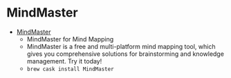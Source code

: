 # MindMaster
- [MindMaster](https://www.edrawsoft.com/mindmaster/)
  -  MindMaster for Mind Mapping
  - MindMaster is a free and multi-platform mind mapping tool, which gives you comprehensive solutions for brainstorming and knowledge management. Try it today!
  - `brew cask install MindMaster`
